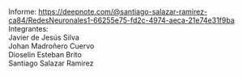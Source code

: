 Informe: https://deepnote.com/@santiago-salazar-ramirez-ca84/RedesNeuronales1-66255e75-fd2c-4974-aeca-21e74e31f9ba
<br>
Integrantes:
<br>
  Javier de Jesús Silva
  <br>
  Johan Madroñero Cuervo
  <br>
  Dioselin Esteban Brito
  <br>
  Santiago Salazar Ramirez
